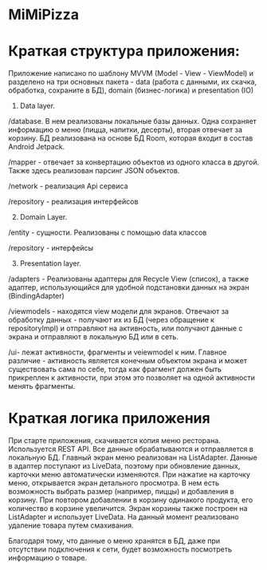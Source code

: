 # MiMiPizza

# Краткая структура приложения:
Приложение написано по шаблону MVVM (Model - View - ViewModel) и разделено на три основных пакета - data (работа с данными, их скачка, обработка, сохраните в БД), domain (бизнес-логика) и presentation (IO)

1. Data layer.
 
 /database. В нем реализованы локальные базы данных. Одна сохраняет информацию о меню (пицца, напитки, десерты), вторая отвечает за корзину. БД реализована на основе БД Room, которая входит в состав Android Jetpack.
 
 /mapper - отвечает за конвертацию объектов из одного класса в другой. Также здесь реализован парсинг JSON объектов.
 
 /network - реализация Api сервиса
 
 /repository - реализация интерфейсов
 

2. Domain Layer.

/entity - сущности. Реализованы с помощью data классов

/repository - интерфейсы


3. Presentation layer.

/adapters - Реализованы адаптеры для Recycle View (список), а также адаптер, использующийся для удобной подстановки данных на экран (BindingAdapter)

/viewmodels - находятся view модели для экранов. Отвечают за обработку данных - получают их из БД (через обращение к repositoryImpl) и отправляют на активность, или получают данные с экрана и отправляют в локальную БД или в сеть. 

/ui- лежат активности, фрагменты и veiewmodel к ним. Главное различие - активность является конечным объектом экрана и может существовать сама по себе, тогда как фрагмент должен быть прикреплен к активности, при этом это позволяет на одной активности менять фрагменты. 



# Краткая логика приложения
При старте приложения, скачивается копия меню ресторана. Используется REST API. Все данные обрабатываются и отправляется в локальную БД.
Главный экран меню реализован на ListAdapter. Данные в адаптер поступают из LiveData, поэтому при обновление данных, карточки меню автоматически изменяются. 
При нажатие на карточку меню, открывается экран детального просмотра. В нем есть возможность выбрать размер (например, пиццы) и добавления в корзину. При повтором добавлении в корзину одинакого продукта, его количество в корзине увеличится. 
Экран корзины также построен на ListAdapter и использует LiveData. На данный момент реализовано удаление товара путем смахивания.

Благодаря тому, что данные о меню хранятся в БД, даже при отсутствии подключения к сети, будет возможность посмотреть информацию о товаре.

